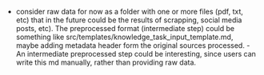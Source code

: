 - consider raw data for now as a folder with one or more files (pdf, txt, etc) that in the future could be the results of scrapping, social media posts, etc). The preprocessed format (intermediate step) could be something like src/templates/knowledge_task_input_template.md, maybe adding metadata header form the original sources processed.
-An intermediate preprocessed step could be interesting, since users can write this md manually, rather than providing raw data.

